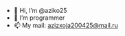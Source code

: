 - 👋 Hi, I’m @aziko25
- 👀 I’m programmer
- 📫 My mail: azizxoja200425@mail.ru


<!---
aziko25/aziko25 is a ✨ special ✨ repository because its `README.md` (this file) appears on your GitHub profile.
You can click the Preview link to take a look at your changes.
--->
